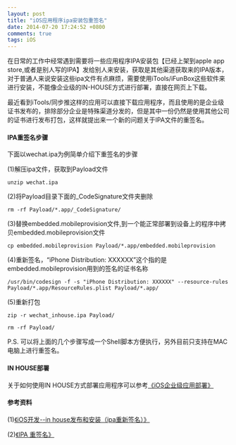 ```yaml
---
layout: post
title: "iOS应用程序ipa安装包重签名"
date: 2014-07-20 17:24:52 +0800
comments: true
tags: iOS
---
```


在日常的工作中经常遇到需要将一些应用程序IPA安装包【已经上架到apple app store,或者是别人写的IPA】发给别人来安装，获取是其他渠道获取来的IPA版本，对于普通人来说安装这些ipa文件有点麻烦，需要使用iTools/iFunBox这些软件来进行安装，不能像企业级的IN-HOUSE方式进行部署，直接在网页上下载。

最近看到iTools/同步推这样的应用可以直接下载应用程序，而且使用的是企业级证书发布的，排除部分企业是特殊渠道分发的，但是其中一份仍然是使用其他公司的证书进行发布打包，这样就提出来一个新的问题关于IPA文件的重签名。

#### IPA重签名步骤

下面以wechat.ipa为例简单介绍下重签名的步骤

(1)解压ipa文件，获取到Payload文件

```
unzip wechat.ipa
```
(2)将Payload目录下面的_CodeSignature文件夹删除

```
rm -rf Payload/*.app/_CodeSignature/
```

(3)替换embedded.mobileprovision文件,到一个能正常部署到设备上的程序中拷贝embedded.mobileprovision文件

```
cp embedded.mobileprovision Payload/*.app/embedded.mobileprovision
```

(4)重新签名，“iPhone Distribution: XXXXXX”这个指的是embedded.mobileprovision用到的签名的证书名称

```
/usr/bin/codesign -f -s "iPhone Distribution: XXXXXX" --resource-rules Payload/*.app/ResourceRules.plist Payload/*.app/
```
(5)重新打包

```
zip -r wechat_inhouse.ipa Payload/

rm -rf Payload/
```

P.S. 可以将上面的几个步骤写成一个Shell脚本方便执行，另外目前只支持在MAC电脑上进行重签名。

#### IN HOUSE部署

关于如何使用IN HOUSE方式部署应用程序可以参考[《iOS企业级应用部署》](http://blog.devzeng.com/blog/ios-enteprise-deployment.html)


#### 参考资料

(1)[《iOS开发--in house发布和安装（ipa重新签名）》](http://blog.csdn.net/gtncwy/article/details/10973285)

(2)[《IPA 重签名》](http://blog.rpplusplus.me/blog/2014/03/03/ipa-re-codesign/)